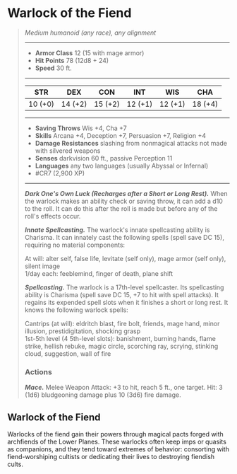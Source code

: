 # Warlock of the Fiend
>*Medium humanoid (any race), any alignment*
>___
>- **Armor Class** 12 (15 with mage armor)
>- **Hit Points** 78 (12d8 + 24)
>- **Speed** 30 ft.
>___
>|STR|DEX|CON|INT|WIS|CHA|
>|:---:|:---:|:---:|:---:|:---:|:---:|
>|10 (+0)|14 (+2)|15 (+2)|12 (+1)|12 (+1)|18 (+4)|
>___
>- **Saving Throws** Wis +4, Cha +7
>- **Skills** Arcana +4, Deception +7, Persuasion +7, Religion +4
>- **Damage Resistances** slashing from nonmagical attacks not made with silvered weapons
>- **Senses** darkvision 60 ft., passive Perception 11
>- **Languages** any two languages (usually Abyssal or Infernal)
>- #CR7 (2,900 XP)
>___
>***Dark One's Own Luck (Recharges after a Short or Long Rest).*** When the warlock makes an ability check or saving throw, it can add a d10 to the roll. It can do this after the roll is made but before any of the roll's effects occur.  
>
>***Innate Spellcasting.*** The warlock's innate spellcasting ability is Charisma. It can innately cast the following spells (spell save DC 15), requiring no material components:  
>
>At will: alter self, false life, levitate (self only), mage armor (self only), silent image  
>1/day each: feeblemind, finger of death, plane shift  
>
>
>***Spellcasting.*** The warlock is a 17th-level spellcaster. Its spellcasting ability is Charisma (spell save DC 15, +7 to hit with spell attacks). It regains its expended spell slots when it finishes a short or long rest. It knows the following warlock spells:  
>
>Cantrips (at will): eldritch blast, fire bolt, friends, mage hand, minor illusion, prestidigitation, shocking grasp  
>1st-5th level (4 5th-level slots): banishment, burning hands, flame strike, hellish rebuke, magic circle, scorching ray, scrying, stinking cloud, suggestion, wall of fire  
>
>### Actions
>***Mace.*** Melee Weapon Attack: +3 to hit, reach 5 ft., one target. Hit: 3 (1d6) bludgeoning damage plus 10 (3d6) fire damage.

## Warlock of the Fiend

Warlocks of the fiend gain their powers through magical pacts forged with archfiends of the Lower Planes. These warlocks often keep imps or quasits as companions, and they tend toward extremes of behavior: consorting with fiend-worshiping cultists or dedicating their lives to destroying fiendish cults.
